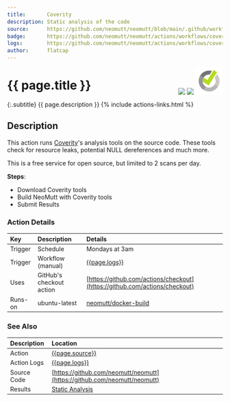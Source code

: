 ```yaml
---
title:       Coverity
description: Static analysis of the code
source:      https://github.com/neomutt/neomutt/blob/main/.github/workflows/coverity.yml
badge:       https://github.com/neomutt/neomutt/actions/workflows/coverity.yml/badge.svg
logs:        https://github.com/neomutt/neomutt/actions/workflows/coverity.yml
author:      flatcap
---
```


<div style="float: right;">
<a href="https://github.com/neomutt/neomutt/actions/workflows/coverity.yml"><img src="https://github.com/neomutt/neomutt/actions/workflows/coverity.yml/badge.svg" /></a>
<a href="https://scan.coverity.com/projects/neomutt-neomutt"><img src="https://img.shields.io/coverity/scan/8495.svg" /></a>
<a href="https://coverity.com/"><img src="/images/coverity.png" /></a>
</div>

# {{ page.title }}

{:.subtitle}
{{ page.description }}
{% include actions-links.html %}

## Description

This action runs [Coverity](https://coverity.com/)'s analysis tools on the source code.
These tools check for resource leaks, potential NULL dereferences and much more.

This is a free service for open source, but limited to 2 scans per day.

**Steps**:
- Download Coverity tools
- Build NeoMutt with Coverity tools
- Submit Results

### Action Details

| Key     | Description              | Details                                                                                        |
| :------ | :----------------------- | :--------------------------------------------------------------------------------------------- |
| Trigger | Schedule                 | Mondays at 3am                                                                                 |
| Trigger | Workflow (manual)        | [{{page.logs}}]({{page.logs}})                                                                 |
| Uses    | GitHub's checkout action | [https://github.com/actions/checkout](https://github.com/actions/checkout)                     |
| Runs-on | ubuntu-latest            | [neomutt/docker-build](https://ghcr.io/neomutt/docker-build)                                   |

### See Also

| Description | Location                                                                                       |
| :---------- | :--------------------------------------------------------------------------------------------- |
| Action      | [{{page.source}}]({{page.source}})                                                             |
| Action Logs | [{{page.logs}}]({{page.logs}})                                                                 |
| Source Code | [https://github.com/neomutt/neomutt](https://github.com/neomutt/neomutt)                       |
| Results     | [Static Analysis](https://scan.coverity.com/projects/neomutt-neomutt)                          |

